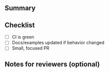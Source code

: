 ## Summary
<!-- What does this PR change? -->

## Checklist
- [ ] CI is green
- [ ] Docs/examples updated if behavior changed
- [ ] Small, focused PR

## Notes for reviewers (optional)

